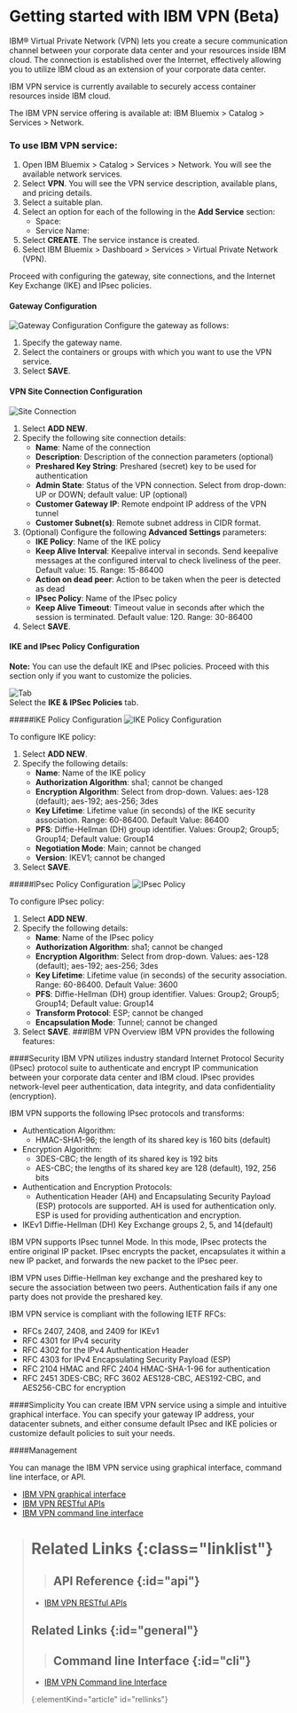 # Getting started with IBM VPN (Beta)

IBM® Virtual Private Network (VPN) lets you create a secure communication channel between your corporate data center and your resources inside IBM cloud. The connection is established over the Internet, effectively allowing you to utilize IBM cloud as an extension of your corporate data center. 

IBM VPN service is currently available to securely access container resources inside IBM cloud.  

The IBM VPN service offering is available at: IBM Bluemix > Catalog > Services > Network. 

### To use IBM VPN service:

1. Open IBM Bluemix > Catalog > Services > Network. You will see the available network services.
2.  Select **VPN**. You will see the VPN service description, available plans, and pricing details. 
3.  Select a suitable plan. 
4.  Select an option for each of the following in the **Add Service** section:
    <ul><li>Space:</li><li>Service Name:</li></ul>
5. Select **CREATE**. The service instance is created.
6. Select IBM Bluemix > Dashboard > Services > Virtual Private Network (VPN).

Proceed with configuring the gateway, site connections, and the Internet Key Exchange (IKE) and IPsec policies.  

#### Gateway Configuration
![Gateway Configuration](images/gateway.png)
Configure the gateway as follows:  
1. Specify the gateway name.  
2. Select the containers or groups with which you want to use the VPN service.  
3. Select **SAVE**. 

#### VPN Site Connection Configuration
![Site Connection](images/siteconn.png)

1. Select **ADD NEW**.
2. Specify the following site connection details:  
	* **Name**: Name of the connection  
	* **Description**: Description of the connection parameters (optional)  
	* **Preshared Key String**: Preshared (secret) key to be used for authentication
	* **Admin State**: Status of the VPN connection. Select from drop-down: UP or DOWN; default value: UP (optional)  
	* **Customer Gateway IP**: Remote endpoint IP address of the VPN tunnel  
	* **Customer Subnet(s)**: Remote subnet address in CIDR format. 
3. (Optional) Configure the following **Advanced Settings** parameters:  
	* **IKE Policy**: Name of the IKE policy
	* **Keep Alive Interval**: Keepalive interval in seconds. Send keepalive messages at the configured interval to check liveliness of the peer. Default value: 15. Range: 15-86400
	* **Action on dead peer**: Action to be taken when the peer is detected as dead
	* **IPsec Policy**: Name of the IPsec policy
	* **Keep Alive Timeout**: Timeout value in seconds after which the session is terminated. Default value: 120. Range: 30-86400
4. Select **SAVE**.

#### IKE and IPsec Policy Configuration

**Note:** You can use the default IKE and IPsec policies. Proceed with this section only if you want to customize the policies.

![Tab](images/tab.png)  
Select the **IKE & IPSec Policies** tab.

#####IKE Policy Configuration
![IKE Policy Configuration](images/ikepolicy.png)

To configure IKE policy:

1. Select **ADD NEW**.  
2. Specify the following details:
	* **Name**: Name of the IKE policy
	* **Authorization Algorithm**: sha1; cannot be changed  
	* **Encryption Algorithm**: Select from drop-down. Values: aes-128 (default); aes-192; aes-256; 3des
	* **Key Lifetime**: Lifetime value (in seconds) of the IKE security association. Range: 60-86400. Default Value: 86400
	* **PFS**: Diffie-Hellman (DH) group identifier. Values: Group2; Group5; Group14; Default value: Group14
	* **Negotiation Mode**: Main; cannot be changed
	* **Version**: IKEV1; cannot be changed
3. Select **SAVE**.

#####IPsec Policy Configuration
![IPsec Policy](images/ipsecpolicy.png)

To configure IPsec policy:

1. Select **ADD NEW**.  
2. Specify the following details:
	* **Name**: Name of the IPsec policy  
	* **Authorization Algorithm**: sha1; cannot be changed  
	* **Encryption Algorithm**: Select from drop-down. Values: aes-128 (default); aes-192; aes-256; 3des
	* **Key Lifetime**: Lifetime value (in seconds) of the security association. Range: 60-86400. Default Value: 3600
	* **PFS**: Diffie-Hellman (DH) group identifier. Values: Group2; Group5; Group14; Default value: Group14
	* **Transform Protocol**: ESP; cannot be changed
	* **Encapsulation Mode**: Tunnel; cannot be changed
3. Select **SAVE**.
###IBM VPN Overview
IBM VPN provides the following features:

####Security 
IBM VPN utilizes industry standard Internet Protocol Security (IPsec) protocol suite to authenticate and encrypt IP communication between your corporate data center and IBM cloud. IPsec provides network-level peer authentication, data integrity, and data confidentiality (encryption).

IBM VPN supports the following IPsec protocols and transforms:

* Authentication Algorithm:
	* HMAC-SHA1-96; the length of its shared key is 160 bits (default)  
* Encryption Algorithm:
	* 3DES-CBC; the length of its shared key is 192 bits
	* AES-CBC; the lengths of its shared key are 128 (default), 192, 256 bits
* Authentication and Encryption Protocols:
	* Authentication Header (AH) and Encapsulating Security Payload (ESP) protocols are supported. AH is used for authentication only. ESP is used for providing authentication and encryption.
* IKEv1 Diffie-Hellman (DH) Key Exchange groups 2, 5, and 14(default)

IBM VPN supports IPsec tunnel Mode. In this mode, IPsec protects the entire original IP packet. IPsec encrypts the packet, encapsulates it within a new IP packet, and forwards the new packet to the IPsec peer. 

IBM VPN uses Diffie-Hellman key exchange and the preshared key to secure the association between two peers. Authentication fails if any one party does not provide the preshared key. 
 
IBM VPN service is compliant with the following IETF RFCs:

* RFCs 2407, 2408, and 2409 for IKEv1
* RFC 4301 for IPv4 security   
* RFC 4302 for the IPv4 Authentication Header  
* RFC 4303 for IPv4 Encapsulating Security Payload (ESP)  
* RFC 2104 HMAC and RFC 2404 HMAC-SHA-1-96 for authentication  
* RFC 2451 3DES-CBC; RFC 3602 AES128-CBC, AES192-CBC, and AES256-CBC for encryption

####Simplicity
You can create IBM VPN service using a simple and intuitive graphical interface. You can specify your gateway IP address, your datacenter subnets, and either consume default IPsec and IKE policies or customize default policies to suit your needs.  

####Management
 
You can manage the IBM VPN service using graphical interface, command line interface, or API.

* [IBM VPN graphical interface](https://console.ng.bluemix.net/catalog/services/virtual-private-network-vpn/)
* [IBM VPN RESTful APIs](http://vpn-api-docs.stage1.mybluemix.net)
* [IBM VPN command line interface](../../cli/plugins/vpn/index.html)  


># Related Links {:class="linklist"}
>>## API Reference {:id="api"}
>* [IBM VPN RESTful APIs](http://vpn-api-docs.stage1.mybluemix.net)
>## Related Links {:id="general"}
>>## Command line Interface {:id="cli"}
>* [IBM VPN Command line Interface](../../cli/plugins/vpn/index.html)
>
>{:elementKind="article" id="rellinks"}


